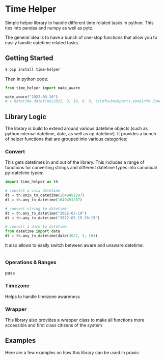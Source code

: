 # Time Helper

Simple helper library to handle different time related tasks in python. This ties into pandas and numpy as well as pytz.

The general idea is to have a bunch of one-stop functions that allow you to easily handle datetime related tasks.

## Getting Started

```bash
$ pip install time-helper
```

Then in python code:

```python
from time_helper import make_aware

make_aware("2022-03-10")
# > datetime.datetime(2022, 3, 10, 0, 0, tzinfo=backports.zoneinfo.ZoneInfo(key='CET'))
```

## Library Logic

The library is build to extend around various datetime objects (such as python internal datetime, date, as well as np.datetime).
It provides a bunch of helper functions that are grouped into various categories:

### Convert

This gets datetimes in and out of the library. This includes a range of functions for converting strings and different datetime types into canonical py-datetime types:

```python
import time_helper as th

# convert a unix datetime
dt = th.unix_to_datetime(1649491287)
dt = th.any_to_datetime(1649491287)

# convert string to datetime
dt = th.any_to_datetime("2022-03-19")
dt = th.any_to_datetime("2022-03-19 20:15")

# convert a date to datetime
from datetime import date
dt = th.any_to_datetime(date(2022, 3, 10))
```

It also allows to easily switch between aware and unaware datetime:

```python

```

### Operations & Ranges

pass

### Timezone

Helps to handle timezone awareness

### Wrapper

This library also provides a wrapper class to make all functions more accessible and first class citizens of the system


## Examples

Here are a few examples on how this library can be used in praxis:
